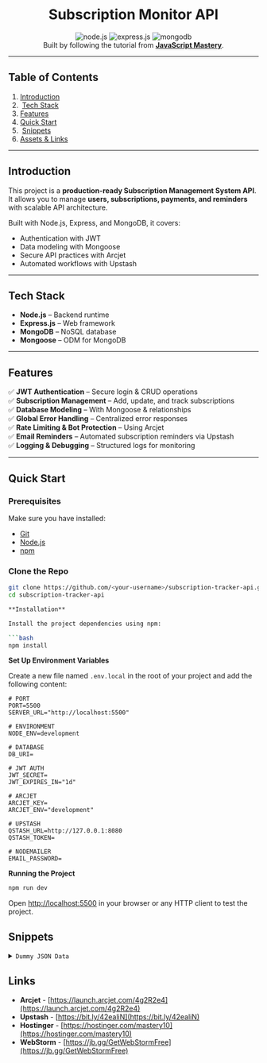 
<h1 align="center"> Subscription Monitor API</h1>

<div align="center">

  <div>
    <img src="https://img.shields.io/badge/node.js-339933?style=for-the-badge&logo=Node.js&logoColor=white" alt="node.js" />
    <img src="https://img.shields.io/badge/express.js-000000?style=for-the-badge&logo=express&logoColor=white" alt="express.js" />
    <img src="https://img.shields.io/badge/-MongoDB-13aa52?style=for-the-badge&logo=mongodb&logoColor=white" alt="mongodb" />
  </div>

   <div align="center">
     Built by following the tutorial from <a href="https://www.youtube.com/watch?v=rOpEN1JDaD0" target="_blank"><b>JavaScript Mastery</b></a>.
    </div>
</div>

---

##  Table of Contents
1.  [Introduction](#introduction)
2. ️ [Tech Stack](#tech-stack)
3.  [Features](#features)
4.  [Quick Start](#quick-start)
5. ️ [Snippets](#snippets)
6.  [Assets & Links](#links)

---

##  Introduction <a name="introduction"></a>

This project is a **production-ready Subscription Management System API**.  
It allows you to manage **users, subscriptions, payments, and reminders** with scalable API architecture.

Built with Node.js, Express, and MongoDB, it covers:
- Authentication with JWT
- Data modeling with Mongoose
- Secure API practices with Arcjet
- Automated workflows with Upstash


---

##  Tech Stack <a name="tech-stack"></a>

- **Node.js** – Backend runtime
- **Express.js** – Web framework
- **MongoDB** – NoSQL database
- **Mongoose** – ODM for MongoDB

---

## Features <a name="features"></a>

✅ **JWT Authentication** – Secure login & CRUD operations  
✅ **Subscription Management** – Add, update, and track subscriptions  
✅ **Database Modeling** – With Mongoose & relationships  
✅ **Global Error Handling** – Centralized error responses  
✅ **Rate Limiting & Bot Protection** – Using Arcjet  
✅ **Email Reminders** – Automated subscription reminders via Upstash  
✅ **Logging & Debugging** – Structured logs for monitoring

---

##  Quick Start <a name="quick-start"></a>

### Prerequisites
Make sure you have installed:
- [Git](https://git-scm.com/)
- [Node.js](https://nodejs.org/)
- [npm](https://www.npmjs.com/)

### Clone the Repo
```bash
git clone https://github.com/<your-username>/subscription-tracker-api.git
cd subscription-tracker-api

**Installation**

Install the project dependencies using npm:

```bash
npm install
```

**Set Up Environment Variables**

Create a new file named `.env.local` in the root of your project and add the following content:

```env
# PORT
PORT=5500
SERVER_URL="http://localhost:5500"

# ENVIRONMENT
NODE_ENV=development

# DATABASE
DB_URI=

# JWT AUTH
JWT_SECRET=
JWT_EXPIRES_IN="1d"

# ARCJET
ARCJET_KEY=
ARCJET_ENV="development"

# UPSTASH
QSTASH_URL=http://127.0.0.1:8080
QSTASH_TOKEN=

# NODEMAILER
EMAIL_PASSWORD=
```

**Running the Project**

```bash
npm run dev
```

Open [http://localhost:5500](http://localhost:5500) in your browser or any HTTP client to test the project.

## <a name="snippets"> Snippets</a>

<details>
<summary><code>Dummy JSON Data</code></summary>

```json
{
  "name": "Javascript Mastery Elite Membership",
  "price": 139.00,
  "currency": "USD",
  "frequency": "monthly",
  "category": "Entertainment",
  "startDate": "2025-01-20T00:00:00.000Z",
  "paymentMethod": "Credit Card"
}
```

</details>

## <a name="links"> Links</a>

- **Arcjet** - [https://launch.arcjet.com/4g2R2e4](https://launch.arcjet.com/4g2R2e4)
- **Upstash** - [https://bit.ly/42ealiN](https://bit.ly/42ealiN)
- **Hostinger** - [https://hostinger.com/mastery10](https://hostinger.com/mastery10)
- **WebStorm** - [https://jb.gg/GetWebStormFree](https://jb.gg/GetWebStormFree)


